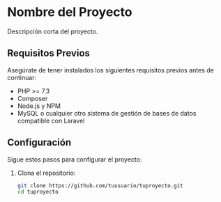 # Nombre del Proyecto

Descripción corta del proyecto.

## Requisitos Previos

Asegúrate de tener instalados los siguientes requisitos previos antes de continuar:

- PHP >= 7.3
- Composer
- Node.js y NPM
- MySQL o cualquier otro sistema de gestión de bases de datos compatible con Laravel

## Configuración

Sigue estos pasos para configurar el proyecto:

1. Clona el repositorio:

   ```bash
   git clone https://github.com/tuusuario/tuproyecto.git
   cd tuproyecto